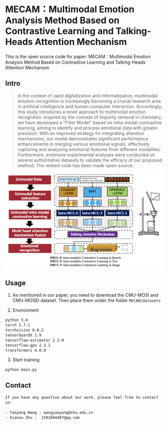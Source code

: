 # MECAM：Multimodal Emotion Analysis Method Based on Contrastive Learning and Talking-Heads Attention Mechanism

This is the open source code for paper: MECAM：Multimodal Emotion Analysis Method Based on Contrastive Learning and Talking-Heads Attention Mechanism

## Intro
> In the context of rapid digitalization and informatization, multimodal emotion recognition is increasingly becoming a crucial research area in artificial intelligence and human-computer interaction. Accordingly, this study introduces a novel approach to multimodal emotion recognition. Inspired by the concept of impurity removal in chemistry, we have developed a "Filter Model" based on intra-modal contrastive learning, aiming to identify and process emotional data with greater precision. With an improved strategy for integrating attention mechanisms, our model demonstrates significant performance enhancements in merging various emotional signals, effectively capturing and analyzing emotional features from different modalities. Furthermore, extensive experimental analyses were conducted on several authoritative datasets to validate the efficacy of our proposed method. The related code has been made open-source.

![](images/1.png)

## Usage

1. As mentioned in our paper, you need to download the CMU-MOSI and CMU-MOSEI dataset. Then place them under the folder `MECAM/datasets`

2. Environment 
```
python 3.8
torch 1.7.1
torchvision 0.8.2
tensorboardX 1.9
tensorflow-estimator 2.3.0
tensorflow-gpu 2.3.1
transformers 4.0.0
```

3. Start training
```
python main.py
```

## Contact 
```
If you have any question about our work, please feel free to contact us:

- Yaoyang Wang : wangyaoyang@shu.edu.cn
- Xianxu Zhu :  1591694407@qq.com
```

